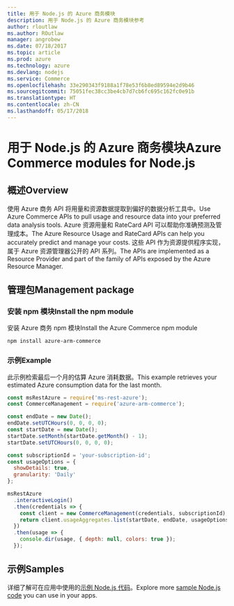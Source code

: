 ```yaml
---
title: 用于 Node.js 的 Azure 商务模块
description: 用于 Node.js 的 Azure 商务模块参考
author: rloutlaw
ms.author: ROutlaw
manager: angrobew
ms.date: 07/18/2017
ms.topic: article
ms.prod: azure
ms.technology: azure
ms.devlang: nodejs
ms.service: Commerce
ms.openlocfilehash: 33e290343f9188a1f78e53f6b8ed89594e2d9b46
ms.sourcegitcommit: 75051fec38cc3be4cb7d7cb6fc695c162fc0e91b
ms.translationtype: HT
ms.contentlocale: zh-CN
ms.lasthandoff: 05/17/2018
---
```

# <a name="azure-commerce-modules-for-nodejs"></a><span data-ttu-id="7348e-103">用于 Node.js 的 Azure 商务模块</span><span class="sxs-lookup"><span data-stu-id="7348e-103">Azure Commerce modules for Node.js</span></span>

## <a name="overview"></a><span data-ttu-id="7348e-104">概述</span><span class="sxs-lookup"><span data-stu-id="7348e-104">Overview</span></span>

<span data-ttu-id="7348e-105">使用 Azure 商务 API 将用量和资源数据提取到偏好的数据分析工具中。</span><span class="sxs-lookup"><span data-stu-id="7348e-105">Use Azure Commerce APIs to pull usage and resource data into your preferred data analysis tools.</span></span> <span data-ttu-id="7348e-106">Azure 资源用量和 RateCard API 可以帮助你准确预测及管理成本。</span><span class="sxs-lookup"><span data-stu-id="7348e-106">The Azure Resource Usage and RateCard APIs can help you accurately predict and manage your costs.</span></span> <span data-ttu-id="7348e-107">这些 API 作为资源提供程序实现，属于 Azure 资源管理器公开的 API 系列。</span><span class="sxs-lookup"><span data-stu-id="7348e-107">The APIs are implemented as a Resource Provider and part of the family of APIs exposed by the Azure Resource Manager.</span></span>

## <a name="management-package"></a><span data-ttu-id="7348e-108">管理包</span><span class="sxs-lookup"><span data-stu-id="7348e-108">Management package</span></span>

### <a name="install-the-npm-module"></a><span data-ttu-id="7348e-109">安装 npm 模块</span><span class="sxs-lookup"><span data-stu-id="7348e-109">Install the npm module</span></span>

<span data-ttu-id="7348e-110">安装 Azure 商务 npm 模块</span><span class="sxs-lookup"><span data-stu-id="7348e-110">Install the Azure Commerce npm module</span></span>

```bash
npm install azure-arm-commerce
```

### <a name="example"></a><span data-ttu-id="7348e-111">示例</span><span class="sxs-lookup"><span data-stu-id="7348e-111">Example</span></span>

<span data-ttu-id="7348e-112">此示例检索最后一个月的估算 Azure 消耗数据。</span><span class="sxs-lookup"><span data-stu-id="7348e-112">This example retrieves your estimated Azure consumption data for the last month.</span></span>

```javascript
const msRestAzure = require('ms-rest-azure');
const CommerceManagement = require('azure-arm-commerce');

const endDate = new Date();
endDate.setUTCHours(0, 0, 0, 0);
const startDate = new Date();
startDate.setMonth(startDate.getMonth() - 1);
startDate.setUTCHours(0, 0, 0, 0);

const subscriptionId = 'your-subscription-id';
const usageOptions = {
  showDetails: true,
  granularity: 'Daily'
};

msRestAzure
  .interactiveLogin()
  .then(credentials => {
    const client = new CommerceManagement(credentials, subscriptionId);
    return client.usageAggregates.list(startDate, endDate, usageOptions);
  })
  .then(usage => {
    console.dir(usage, { depth: null, colors: true });
  });
```

## <a name="samples"></a><span data-ttu-id="7348e-113">示例</span><span class="sxs-lookup"><span data-stu-id="7348e-113">Samples</span></span>

<span data-ttu-id="7348e-114">详细了解可在应用中使用的[示例 Node.js 代码](https://azure.microsoft.com/resources/samples/?platform=nodejs)。</span><span class="sxs-lookup"><span data-stu-id="7348e-114">Explore more [sample Node.js code](https://azure.microsoft.com/resources/samples/?platform=nodejs) you can use in your apps.</span></span>
